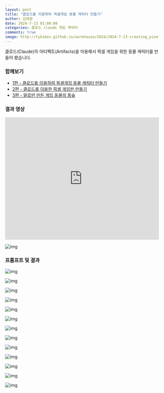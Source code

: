 ```yaml
---
layout: post
title: "클로드를 이용하여 픽셀게임 동물 캐릭터 만들기"
author: 김태영
date: 2024-7-13 01:00:00
categories: 클로드 claude 게임 캐릭터
comments: true
image: http://tykimos.github.io/warehouse/2024/2024-7-13-creating_pixel_game_animal_characters_with_claude_title.jpg
---
```


클로드(Claude)의 아티펙트(Artifacts)을 이용해서 픽셀 게임을 위한 동물 캐릭터를 만들어 봤습니다.

### 함께보기

* [1편 - 클로드를 이용하여 픽셀게임 동물 캐릭터 만들기](https://tykimos.github.io/2024/07/13/creating_pixel_game_animal_characters_with_claude/)
* [2편 - 클로드를 이용한 픽셀 게임판 만들기](https://tykimos.github.io/2024/07/14/creating_a_pixel_game_board_with_claude/)
* [3편 - 말로만 만든 게임 동물의 똥숲](https://tykimos.github.io/2024/07/15/creating_an_animal_droppings_crossing_game_with_claude/)

### 결과 영상

<iframe width="100%" height="400" src="https://www.youtube.com/embed/5S4YwnGy7lM" title="YouTube video player" frameborder="0" allow="accelerometer; autoplay; clipboard-write; encrypted-media; gyroscope; picture-in-picture" allowfullscreen></iframe>

![img](http://tykimos.github.io/warehouse/2024/2024-7-13-creating_pixel_game_animal_characters_with_claude_14.jpeg)

### 프롬프트 및 결과

![img](http://tykimos.github.io/warehouse/2024/2024-7-13-creating_pixel_game_animal_characters_with_claude_1.jpeg)

![img](http://tykimos.github.io/warehouse/2024/2024-7-13-creating_pixel_game_animal_characters_with_claude_2.jpeg)

![img](http://tykimos.github.io/warehouse/2024/2024-7-13-creating_pixel_game_animal_characters_with_claude_3.jpeg)

![img](http://tykimos.github.io/warehouse/2024/2024-7-13-creating_pixel_game_animal_characters_with_claude_4.jpeg)

![img](http://tykimos.github.io/warehouse/2024/2024-7-13-creating_pixel_game_animal_characters_with_claude_5.jpeg)

![img](http://tykimos.github.io/warehouse/2024/2024-7-13-creating_pixel_game_animal_characters_with_claude_6.jpeg)

![img](http://tykimos.github.io/warehouse/2024/2024-7-13-creating_pixel_game_animal_characters_with_claude_7.jpeg)

![img](http://tykimos.github.io/warehouse/2024/2024-7-13-creating_pixel_game_animal_characters_with_claude_8.jpeg)

![img](http://tykimos.github.io/warehouse/2024/2024-7-13-creating_pixel_game_animal_characters_with_claude_9.jpeg)

![img](http://tykimos.github.io/warehouse/2024/2024-7-13-creating_pixel_game_animal_characters_with_claude_10.jpeg)

![img](http://tykimos.github.io/warehouse/2024/2024-7-13-creating_pixel_game_animal_characters_with_claude_11.jpeg)

![img](http://tykimos.github.io/warehouse/2024/2024-7-13-creating_pixel_game_animal_characters_with_claude_12.jpeg)

![img](http://tykimos.github.io/warehouse/2024/2024-7-13-creating_pixel_game_animal_characters_with_claude_13.jpeg)